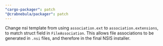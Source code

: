 ```yaml
---
"cargo-packager": patch
"@crabnebula/packager": patch
---
```


Change nsi template from using `association.ext` to `association.extensions`, to match struct field in `FileAssociation`.
This allows file associations to be generated in `.nsi` files, and therefore in the final NSIS installer.